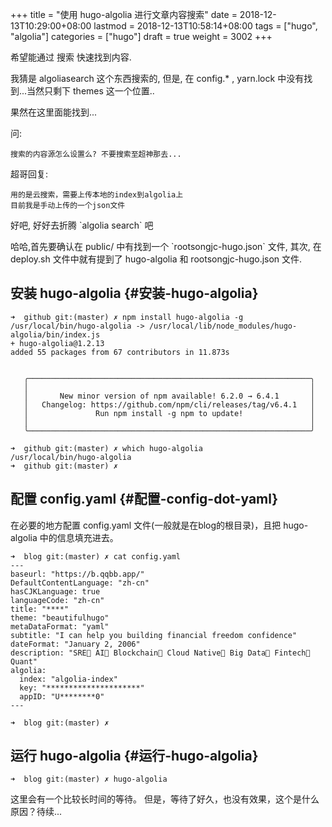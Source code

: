 +++
title = "使用 hugo-algolia 进行文章内容搜索"
date = 2018-12-13T10:29:00+08:00
lastmod = 2018-12-13T10:58:14+08:00
tags = ["hugo", "algolia"]
categories = ["hugo"]
draft = true
weight = 3002
+++

希望能通过 搜索 快速找到内容.

我猜是 algoliasearch 这个东西搜索的, 但是, 在 config.\*  , yarn.lock 中没有找到...当然只剩下 themes 这一个位置..

果然在这里面能找到...

问:

```
搜索的内容源怎么设置么? 不要搜索至超神那去...
```

超哥回复:

```
用的是云搜索，需要上传本地的index到algolia上
目前我是手动上传的一个json文件
```

好吧, 好好去折腾 \`algolia search\` 吧

哈哈,首先要确认在 public/ 中有找到一个 \`rootsongjc-hugo.json\` 文件, 其次, 在 deploy.sh 文件中就有提到了 hugo-algolia 和 rootsongjc-hugo.json 文件.


## 安装 hugo-algolia {#安装-hugo-algolia}

```shell
➜  github git:(master) ✗ npm install hugo-algolia -g
/usr/local/bin/hugo-algolia -> /usr/local/lib/node_modules/hugo-algolia/bin/index.js
+ hugo-algolia@1.2.13
added 55 packages from 67 contributors in 11.873s


   ╭───────────────────────────────────────────────────────────────╮
   │                                                               │
   │       New minor version of npm available! 6.2.0 → 6.4.1       │
   │   Changelog: https://github.com/npm/cli/releases/tag/v6.4.1   │
   │               Run npm install -g npm to update!               │
   │                                                               │
   ╰───────────────────────────────────────────────────────────────╯

➜  github git:(master) ✗ which hugo-algolia
/usr/local/bin/hugo-algolia
➜  github git:(master) ✗
```


## 配置 config.yaml {#配置-config-dot-yaml}

在必要的地方配置 config.yaml 文件(一般就是在blog的根目录)，且把 hugo-algolia 中的信息填充进去。

```shell
➜  blog git:(master) ✗ cat config.yaml
---
baseurl: "https://b.qqbb.app/"
DefaultContentLanguage: "zh-cn"
hasCJKLanguage: true
languageCode: "zh-cn"
title: "****"
theme: "beautifulhugo"
metaDataFormat: "yaml"
subtitle: "I can help you building financial freedom confidence"
dateFormat: "January 2, 2006"
description: "SRE🤘 AI🤘 Blockchain🤘 Cloud Native🤘 Big Data🤘 Fintech🤘 Quant"
algolia:
  index: "algolia-index"
  key: "*********************"
  appID: "U********0"
---

➜  blog git:(master) ✗
```


## 运行 hugo-algolia {#运行-hugo-algolia}

```shell
➜  blog git:(master) ✗ hugo-algolia

```

这里会有一个比较长时间的等待。
但是，等待了好久，也没有效果，这个是什么原因？待续...
